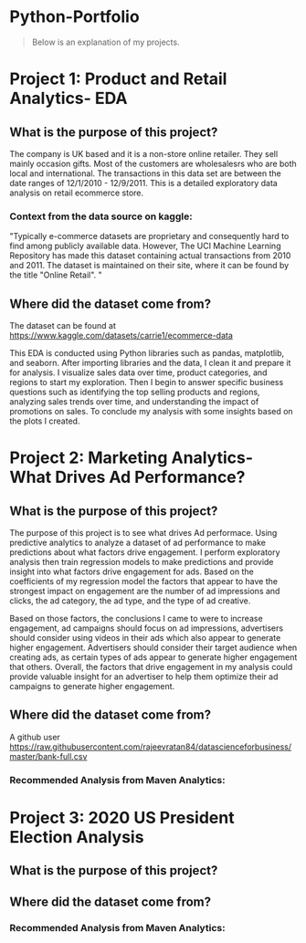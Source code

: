 # Python-Portfolio
  >Below is an explanation of my projects.






# Project 1: Product and Retail Analytics- EDA

## What is the purpose of this project? 
The company is UK based and it is a non-store online retailer. They sell mainly occasion gifts. Most of the customers are wholesalesrs who are both local and international. The transactions in this data set are between the date ranges of 12/1/2010 - 12/9/2011. This is a detailed exploratory data analysis on retail ecommerce store.

### Context from the data source on kaggle:
"Typically e-commerce datasets are proprietary and consequently hard to find among publicly available data. However, The UCI Machine Learning Repository has made this dataset containing actual transactions from 2010 and 2011. The dataset is maintained on their site, where it can be found by the title "Online Retail". "

## Where did the dataset come from?
The dataset can be found at https://www.kaggle.com/datasets/carrie1/ecommerce-data



This EDA is conducted using Python libraries such as pandas, matplotlib, and seaborn. After importing libraries and the data, I clean it and prepare it for analysis. I visualize sales data over time, product categories, and regions to start my exploration. Then I begin to answer specific business questions such as identifying the top selling products and regions, analyzing sales trends over time, and understanding the impact of promotions on sales. To conclude my analysis with some insights based on the plots I created.






# Project 2: Marketing Analytics- What Drives Ad Performance?

## What is the purpose of this project? 
The purpose of this project is to see what drives Ad performace. Using predictive analytics to analyze a dataset of ad performance to make predictions about what factors drive engagement. I perform exploratory analysis then train regression models to make predictions and provide insight into what factors drive engagement for ads. Based on the coefficients of my regression model the factors that appear to have the strongest impact on engagement are the number of ad impressions and clicks, the ad category, the ad type, and the type of ad creative. 

Based on those factors, the conclusions I came to were to increase engagement, ad campaigns should focus on ad impressions, advertisers should consider using videos in their ads which also appear to generate higher engagement. Advertisers should consider their target audience when creating ads, as certain types of ads appear to generate higher engagement that others. Overall, the factors that drive engagement in my analysis could provide valuable insight for an advertiser to help them optimize their ad campaigns to generate higher engagement. 

## Where did the dataset come from?
A github user
https://raw.githubusercontent.com/rajeevratan84/datascienceforbusiness/master/bank-full.csv

### Recommended Analysis from Maven Analytics:









# Project 3: 2020 US President Election Analysis

## What is the purpose of this project? 


## Where did the dataset come from?


### Recommended Analysis from Maven Analytics:

